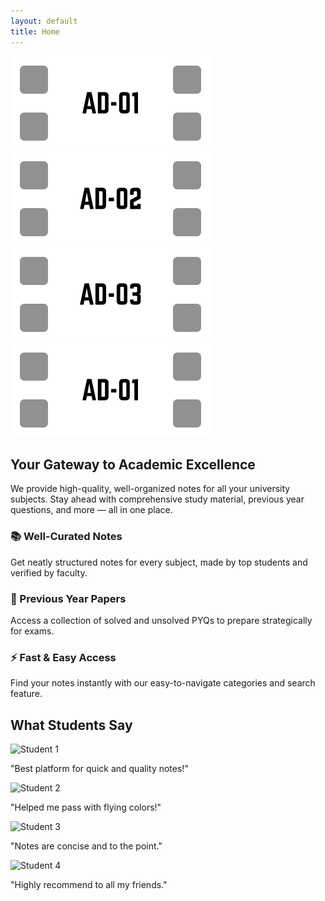 ```yaml
---
layout: default
title: Home
---
```


<div class="slider-container">
      <div class="slider-track" id="sliderTrack">
          <img src="/assets/images/1.png" class="slide-img">
          <img src="/assets/images/2.png" class="slide-img">
          <img src="/assets/images/3.png" class="slide-img">
          <img src="/assets/images/1.png" class="slide-img"> <!-- clone of first -->
      </div>
</div>


<section class="hero">
    <h1>Your Gateway to Academic Excellence</h1>
    <p>We provide high-quality, well-organized notes for all your university subjects. Stay ahead with comprehensive study material, previous year questions, and more — all in one place.</p>
</section>

<section class="features">
    <div class="feature-card">
        <h3>📚 Well-Curated Notes</h3>
        <p>Get neatly structured notes for every subject, made by top students and verified by faculty.</p>
    </div>
    <div class="feature-card">
        <h3>📄 Previous Year Papers</h3>
        <p>Access a collection of solved and unsolved PYQs to prepare strategically for exams.</p>
    </div>
    <div class="feature-card">
        <h3>⚡ Fast & Easy Access</h3>
        <p>Find your notes instantly with our easy-to-navigate categories and search feature.</p>
    </div>
</section>

<section class="reviews">
    <h2>What Students Say</h2>
    <div class="slider-container">
        <div class="review">
            <img src="https://via.placeholder.com/100" alt="Student 1">
            <p>"Best platform for quick and quality notes!"</p>
        </div>
        <div class="review">
            <img src="https://via.placeholder.com/100" alt="Student 2">
            <p>"Helped me pass with flying colors!"</p>
        </div>
        <div class="review">
            <img src="https://via.placeholder.com/100" alt="Student 3">
            <p>"Notes are concise and to the point."</p>
        </div>
        <div class="review">
            <img src="https://via.placeholder.com/100" alt="Student 4">
            <p>"Highly recommend to all my friends."</p>
        </div>
    </div>
</section>
